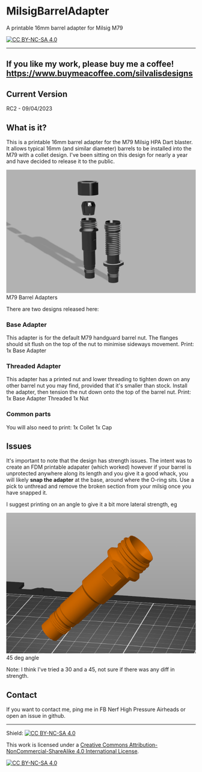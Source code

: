 # MilsigBarrelAdapter
A printable 16mm barrel adapter for Milsig M79

[![CC BY-NC-SA 4.0][cc-by-nc-sa-image]][cc-by-nc-sa]

 ---------------
 If you like my work, please buy me a coffee!
 https://www.buymeacoffee.com/silvalisdesigns
 ---------------
 
 ## Current Version
 
 RC2 - 09/04/2023
 
 ## What is it?
 
 This is a printable 16mm barrel adapter for the M79 Milsig HPA Dart blaster. It allows typical 16mm (and similar diameter) barrels to be installed into the M79 with a collet design. I've been sitting on this design for nearly a year and have decided to release it to the public. 
 
 
  ![image](/images/Adapters.png)
 M79 Barrel Adapters
 
There are two designs released here:
 
 ### Base Adapter 
 This adapter is for the default M79 handguard barrel nut. The flanges should sit flush on the top of the nut to minimise sideways movement.
 Print:
 1x Base Adapter
 
 ### Threaded Adapter
 This adapter has a printed nut and lower threading to tighten down on any other barrel nut you may find, provided that it's smaller than stock. Install the adapter, then tension the nut down onto the top of the barrel nut.
 Print:
 1x Base Adapter Threaded
 1x Nut
 
 ### Common parts
 You will also need to print:
 1x Collet
 1x Cap
 
 
 
 ## Issues
 
 It's important to note that the design has strength issues. The intent was to create an FDM printable adapater (which worked) however if your barrel is unprotected anywhere along its length and you give it a good whack, you will likely **snap the adapter** at the base, around where the O-ring sits. Use a pick to unthread and remove the broken section from your milsig once you have snapped it.
 
 I suggest printing on an angle to give it a bit more lateral strength, eg
 
   ![image](/images/Angle.png)
 45 deg angle
 
 Note: I think I've tried a 30 and a 45, not sure if there was any diff in strength.
 
 
 ## Contact
 
 If you want to contact me, ping me in FB Nerf High Pressure Airheads or open an issue in github.


---------------


Shield: [![CC BY-NC-SA 4.0][cc-by-nc-sa-shield]][cc-by-nc-sa]

This work is licensed under a
[Creative Commons Attribution-NonCommercial-ShareAlike 4.0 International License][cc-by-nc-sa].

[![CC BY-NC-SA 4.0][cc-by-nc-sa-image]][cc-by-nc-sa]

[cc-by-nc-sa]: http://creativecommons.org/licenses/by-nc-sa/4.0/
[cc-by-nc-sa-image]: https://licensebuttons.net/l/by-nc-sa/4.0/88x31.png
[cc-by-nc-sa-shield]: https://img.shields.io/badge/License-CC%20BY--NC--SA%204.0-lightgrey.svg
